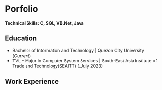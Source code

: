# Porfolio

#### Technical Skills: C, SQL, VB.Net, Java

## Education
- Bachelor of Intormation and Technology | Quezon City University (_Current_)								       		
- TVL - Major in Computer System Services
	| South-East Asia Institute of Trade and Technology(SEAITT) (_July 2023)	 			        		

## Work Experience
